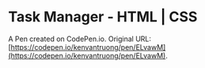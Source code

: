 # Task Manager - HTML | CSS

A Pen created on CodePen.io. Original URL: [https://codepen.io/kenvantruong/pen/ELvawM](https://codepen.io/kenvantruong/pen/ELvawM).


